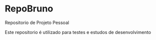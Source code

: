 # RepoBruno
Repositorio de Projeto Pessoal

Este repositorio é utilizado para testes e estudos de desenvolvimento 
